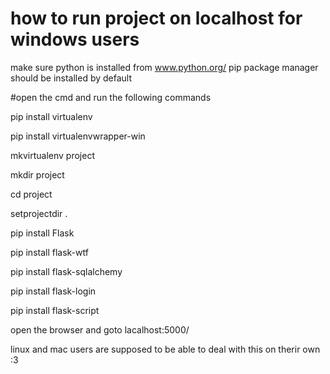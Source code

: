 # how to run project on localhost for windows users
make sure python is installed from www.python.org/ pip package manager should be installed by default

#open the cmd and run the following commands

pip install virtualenv

pip install virtualenvwrapper-win

mkvirtualenv project

mkdir project

cd project

setprojectdir .

pip install Flask

pip install flask-wtf

pip install flask-sqlalchemy

pip install flask-login

pip install flask-script

open the browser and goto lacalhost:5000/

linux and mac users are supposed to be able to deal with this on therir own :3 
